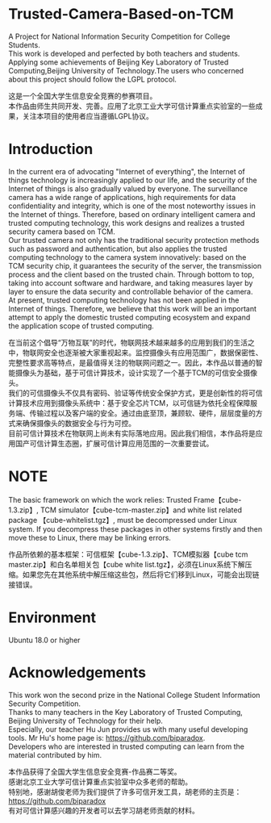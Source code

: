# Trusted-Camera-Based-on-TCM
A Project for National Information Security Competition for College Students.  
This work is developed and perfected by both teachers and students. Applying some achievements of Beijing Key Laboratory of Trusted Computing,Beijing University of Technology.The users who concerned about this project should follow the LGPL protocol.  
  
这是一个全国大学生信息安全竞赛的参赛项目。  
本作品由师生共同开发、完善。应用了北京工业大学可信计算重点实验室的一些成果，关注本项目的使用者应当遵循LGPL协议。  
  
# Introduction  
In the current era of advocating "Internet of everything", the Internet of things technology is increasingly applied to our life, and the security of the Internet of things is also gradually valued by everyone. The surveillance camera has a wide range of applications, high requirements for data confidentiality and integrity, which is one of the most noteworthy issues in the Internet of things. Therefore, based on ordinary intelligent camera and trusted computing technology, this work designs and realizes a trusted security camera based on TCM.  
Our trusted camera not only has the traditional security protection methods such as password and authentication, but also applies the trusted computing technology to the camera system innovatively: based on the TCM security chip, it guarantees the security of the server, the transmission process and the client based on the trusted chain. Through bottom to top, taking into account software and hardware, and taking measures layer by layer to ensure the data security and controllable behavior of the camera.  
At present, trusted computing technology has not been applied in the Internet of things. Therefore, we believe that this work will be an important attempt to apply the domestic trusted computing ecosystem and expand the application scope of trusted computing.  
  
  在当前这个倡导“万物互联”的时代，物联网技术越来越多的应用到我们的生活之中，物联网安全也逐渐被大家重视起来。监控摄像头有应用范围广，数据保密性、完整性要求高等特点，是最值得关注的物联网问题之一。因此，本作品以普通的智能摄像头为基础，基于可信计算技术，设计实现了一个基于TCM的可信安全摄像头。  
  我们的可信摄像头不仅具有密码、验证等传统安全保护方式，更是创新性的将可信计算技术应用到摄像头系统中：基于安全芯片TCM，以可信链为依托全程保障服务端、传输过程以及客户端的安全。通过由底至顶，兼顾软、硬件，层层度量的方式来确保摄像头的数据安全与行为可控。  
  目前可信计算技术在物联网上尚未有实际落地应用。因此我们相信，本作品将是应用国产可信计算生态圈，扩展可信计算应用范围的一次重要尝试。  
  
# NOTE  
The basic framework on which the work relies: Trusted Frame【cube-1.3.zip】, TCM simulator【cube-tcm-master.zip】and white list related package 【cube-whitelist.tgz】, must be decompressed under Linux system. If you decompress these packages in other systems firstly and then move these to Linux, there may be linking errors.  
  
作品所依赖的基本框架：可信框架【cube-1.3.zip】、TCM模拟器【cube tcm master.zip】和白名单相关包【cube white list.tgz】，必须在Linux系统下解压缩。如果您先在其他系统中解压缩这些包，然后将它们移到Linux，可能会出现链接错误。  

# Environment  
Ubuntu 18.0 or higher  
  
# Acknowledgements  
This work won the second prize in the National College Student Information Security Competition.  
Thanks to many teachers in the Key Laboratory of Trusted Computing, Beijing University of Technology for their help.  
Especially, our teacher Hu Jun provides us with many useful developing tools. Mr Hu's home page is: https://github.com/biparadox.   
Developers who are interested in trusted computing can learn from the material contributed by him.    
  
本作品获得了全国大学生信息安全竞赛-作品赛二等奖。  
感谢北京工业大学可信计算重点实验室中众多老师的帮助。  
特别地，感谢胡俊老师为我们提供了许多可信开发工具，胡老师的主页是：https://github.com/biparadox  
有对可信计算感兴趣的开发者可以去学习胡老师贡献的材料。  

